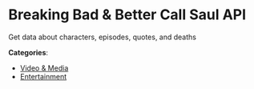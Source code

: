 # Breaking Bad & Better Call Saul API


Get data about characters, episodes, quotes, and deaths



**Categories**:
- [Video & Media](https://github.com/apis-list/apis-list#video-and-media)
- [Entertainment](https://github.com/apis-list/apis-list#entertainment)





